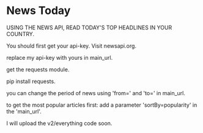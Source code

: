 # News Today

USING THE NEWS API, READ TODAY'S TOP HEADLINES IN YOUR COUNTRY.

You should first get your api-key. Visit newsapi.org.

replace my api-key with yours in main_url.

get the requests module.

pip install requests.

you can change the period of news using 'from=' and 'to=' in main_url.

to get the most popular articles first: add a parameter 'sortBy=popularity' in the 'main_url'.

I will upload the v2/everything code soon.
